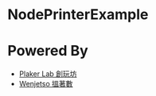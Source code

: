 # NodePrinterExample


# Powered By 
- [Plaker Lab 創玩坊](https://plakerlab.com/)
- [Wenjetso 搵著數](https://www.wenjetso.com/zh_HK/)

